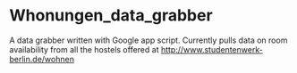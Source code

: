 Whonungen_data_grabber
======================

A data grabber written with Google app script. Currently pulls data on room availability from all the hostels offered at 
http://www.studentenwerk-berlin.de/wohnen
